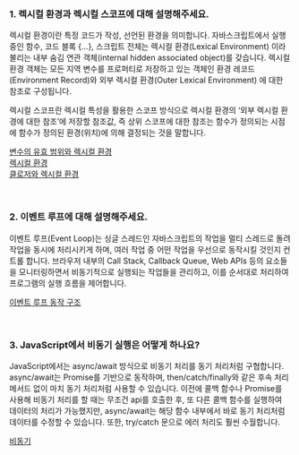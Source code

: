 ### 1. 렉시컬 환경과 렉시컬 스코프에 대해 설명해주세요.
렉시컬 환경이란 특정 코드가 작성, 선언된 환경을 의미합니다. 
자바스크립트에서 실행 중인 함수, 코드 블록 {...}, 스크립트 전체는 렉시컬 환경(Lexical Environment) 이라 불리는 내부 숨김 연관 객체(internal hidden associated object)를 갖습니다.
렉시컬 환경 객체는 모든 지역 변수를 프로퍼티로 저장하고 있는 객체인 환경 레코드(Environment Record)와 외부 렉시컬 환경(Outer Lexical Environment) 에 대한 참조로 구성됩니다.

렉시컬 스코프란 렉시컬 특성을 활용한 스코프 방식으로 렉시컬 환경의 ‘외부 렉시컬 환경에 대한 참조’에 저장할 참조값,
즉 상위 스코프에 대한 참조는 함수가 정의되는 시점에 함수가 정의된 환경(위치)에 의해 결정되는 것을 말합니다.

[변수의 유효 범위와 렉시컬 환경](https://lakelouise.tistory.com/166)</br>
[렉시컬 환경](https://ko.javascript.info/closure#ref-151)</br>
[클로저와 렉시컬 환경](https://hanna-log.tistory.com/472)</br>

</br>

### 2. 이벤트 루프에 대해 설명해주세요.
이벤트 루프(Event Loop)는 싱글 스레드인 자바스크립트의 작업을 멀티 스레드로 돌려 작업을 동시에 처리시키게 하며, 여러 작업 중 어떤 작업을 우선으로 동작시킬 것인지 컨트롤 합니다.
브라우저 내부의 Call Stack, Callback Queue, Web APIs 등의 요소들을 모니터링하면서 비동기적으로 실행되는 작업들을 관리하고, 이를 순서대로 처리하여 프로그램의 실행 흐름을 제어합니다.

[이벤트 루프 동작 구조](https://inpa.tistory.com/entry/%F0%9F%94%84-%EC%9E%90%EB%B0%94%EC%8A%A4%ED%81%AC%EB%A6%BD%ED%8A%B8-%EC%9D%B4%EB%B2%A4%ED%8A%B8-%EB%A3%A8%ED%94%84-%EA%B5%AC%EC%A1%B0-%EB%8F%99%EC%9E%91-%EC%9B%90%EB%A6%AC)

</br>

### 3. JavaScript에서 비동기 실행은 어떻게 하나요?
JavaScript에서는 async/await 방식으로 비동기 처리를 동기 처리처럼 구협합니다. 
async/await는 Promise를 기반으로 동작하며, then/catch/finally와 같은 후속 처리 메서드 없이 마치 동기 처리처럼 사용할 수 있습니다.
이전에 콜백 함수나 Promise를 사용해 비동기 처리를 할 때는 무조건 api를 호출한 후, 또 다른 콜백 함수를 실행하여 데이터의 처리가 가능했지만,
async/await는 해당 함수 내부에서 바로 동기 처리처럼 데이터를 수정할 수 있습니다. 또한, try/catch 문으로 에러 처리도 훨씬 수월합니다.

[비동기](https://www.howdy-mj.me/javascript/asynchronous-programming)
